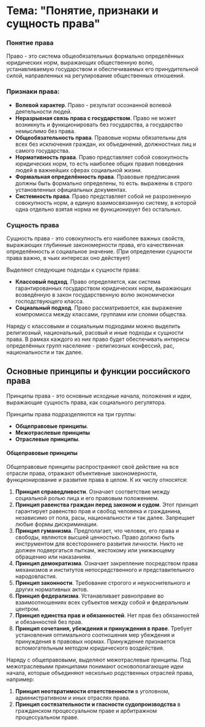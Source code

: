 # Тема: "Понятие,  признаки и сущность права"
### Понятие права
Право - это система общеобязательных формально определённых юридических норм, выражающих общественную волю, устанавливаемую государством и обеспечиваемых его принудительной силой, направленных на регулирование общественных отношений. 

###  Признаки права:
- **Волевой характер**. Право - результат осознанной волевой деятельности людей.
- **Неразрывная связь права с государством**. Право не может возникнуть и функционировать без государства, а государство немыслимо без права.
- **Общеобязательность права**. Правовые нормы обязательны для всех без исключения граждан, их объединений, должностных лиц и самого государства.
- **Нормативность права**. Право представляет собой совокупность юридических норм, то есть наиболее общих правил поведения людей в важнейших сферах социальной жизни.
- **Формальная определённость права**. Правовые предписания должны быть формально определены, то есть. выражены в строго установленных официальных документах.
- **Системность права**. Право представляет собой не разрозненную совокупность норм, а единую взаимосвязанную систему, в которой одна отдельно взятая норма не функционирует без остальных. 

### Сущность права
Сущность права - это совокупность его наиболее важных свойств, выражающих глубинные закономерности права, его качественная определённость и социальное значение. (При определении сущности права важно, в чьих интересах оно действует)

Выделяют следующие подходы к сущности права:
- **Классовый подход**. Право определяется, как система гарантированных государством юридических норм, выражающих возведённую в закон государственную волю экономически господствующего класса.
- **Социальный подход**. Право рассматривается, как выражение компромисса между классами, группами или слоями общества. 

Наряду с классовыми и социальным подходами можно выделить религиозный, национальный, расовый и иные подходы к сущности права. В рамках каждого из них право будет обеспечивать интересы определённых групп население - религиозных конфессий, рас, национальности и так далее.

## Основные принципы и функции российского права
Принципы права - это основные исходные начала, положения и идеи, выражающие сущность права, как социального регулятора. 

Принципы права подразделяются на три группы:
- **Общеправовые принципы**.
- **Межотраслевые принципы**
- **Отраслевые принципы**.

#### Общеправовые принципы
Общеправовые принципы распространяют своё действие на все отрасли права, отражают объективные закономерности, функционирование и развитие права в целом. К их числу относятся:
1. **Принцип справедливости**. Означает соответствие между социальной ролью лица и его правовым положением. 
2. **Принцип равенства граждан перед законом и судом**. Этот принцип гарантирует равенство прав и свобод человека и гражданина, независимо от пола, расы, национальности и так далее. Запрещает любые формы дискриминации.
3. **Принцип гуманизма**. Предполагает, что человек, его права и свободы, являются высшей ценностью. Право должно быть инструментом для всестороннего развития личности. Никто не должен подвергаться пыткам, жестокому или унижающему обращению или наказаниям.
4. **Принцип демократизма**. Означает закрепление посредством права механизмов и институтов непосредственного и представительного народовластия.
5. **Принцип законности**. Требование строгого и неукоснительного и других нормативных актов. 
6. **Принцип федерализма**. Устанавливает равноправие во взаимоотношениях всех субъектов между собой и федеральным центром.
7. **Принцип единства прав и обязанностей**. Нет прав без обязанностей и обязанностей без прав. 
8. **Принцип сочетания, убеждения и принуждения в праве**. Требует установления оптимального соотношения мер убеждения и принуждения в правовых нормах. Принуждение признается вспомогательным методом юридического воздействия.

Наряду с общеправовыми, выделяют межотраслевые принципы. Под межотраслевыми принципами понимают основополагающие идеи начала, которые объединяют несколько родственных отраслей права, например:
1. **Принцип неотвратимости ответственности** в уголовном, административном и иных отраслях права.
2. **Принцип состязательности и гласности судопроизводства** в гражданском процессуальном праве и арбитражном процессуальном праве. 
